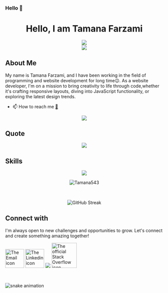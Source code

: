### Hello  👋
<h1 align="center">Hello, I am Tamana Farzami</h1>

 <div align="center">
<a href="https://github.com/Tamana543" ><img src="https://readme-typing-svg.demolab.com?font=Bitter&weight=500&size=25&duration=4999&pause=1000&color=F0E7FF&center=true&multiline=true&random=true&width=1000&lines=Is+there+any+project+in+your+mind+,+find+me+here+:)" /></a>
  </div>
  
<div align="center">
<a href="https://github.com/Tamana543" ><img src="https://readme-typing-svg.demolab.com?font=Bitter&weight=500&size=25&duration=4999&pause=1000&color=F0E7FF&center=true&multiline=true&random=true&width=900&lines=Happy+To+See+You+Again+😄" /></a>
</div>

 
  
## About Me
My name is Tamana Farzami, and I have been working in the field of programming and website development for long time😉.
As a  website developer, I'm on a mission to bring creativity to life through code,whether it's crafting responsive layouts, diving into JavaScript functionality, or exploring the latest design trends.


- 📫 How to reach me [📨](mailto:tamanafarzami33@gmail.com)



<div align="center">
<a href="https://quira.sh?utm_source=widgets&utm_campaign=Tamana543" ><img src="https://stats.quira.sh/Tamana543/github?theme=dark" /></a>
  </div>

  ## Quote

<div align="center">
<a href="https://readme-daily-quotes.vercel.app/api" ><img src="https://readme-daily-quotes.vercel.app/api?theme=dark&font=courier_new&border_color=EDEADE&border_radius=20" /></a>
 <!--"Most good programmers do programming not because they expect to get paid or get adulation by the public, but because it is fun to program."
- Linus Torvalds
 &author=Tamana+Farzami&quote=Happiness+emanates+from+the+mind+and+sits+in+the+heart...+^_~
 -->
  </div>




## Skills
<p align="center">
  <a href="https://skillicons.dev">
    <img src="https://skillicons.dev/icons?i=html,css,sass,tailwind,javascript,git,github,bootstrap,photoshop,illustrator,figma,canva" />
  </a>
</p>

<div align="center">
 <img src="https://github-readme-stats.vercel.app/api/top-langs?username=Tamana543&show_icons=true&theme=dark&locale=en&layout=compact" alt="Tamana543" />
</div>
 
<br>

##
<div align="center">

<img src="https://streak-stats.demolab.com?user=Tamana543&theme=dark&border_radius=5.2&card_width=500&hide_current_streak=false" alt="GitHub Streak" /> 
</div>



<div>
  

## Connect with 
I'm always open to new challenges and opportunities to grow. Let's connect and create something amazing together!

  <a href="mailto:tamanafarzami33@gmail.com"><img src="https://upload.wikimedia.org/wikipedia/commons/1/1c/Email_icon-black.svg"   width="60" alt="The Email icon"></a> <a href="https://af.linkedin.com/in/tamana-farzami-"><img src="https://upload.wikimedia.org/wikipedia/commons/e/e9/Linkedin_icon.svg"  width="60" alt="The Linkedin icon" ></a>  <a href="https://www.reddit.com/user/Tamana_Farzami/?utm_source=share&utm_medium=web3x&utm_name=web3xcss&utm_term=1&utm_content=share_button"><img src="https://cdn.iconscout.com/icon/free/png-512/free-reddit-logo-icon-download-in-svg-png-gif-file-formats--brand-company-brands-pack-logos-icons-2284905.png?f=webp&w=55"></a> <a href="https://stackoverflow.com/users/23857966/tamana-farzami?tab=summary"><img  width="80" alt="The official Stack Overflow icon" src="https://upload.wikimedia.org/wikipedia/commons/thumb/e/ef/Stack_Overflow_icon.svg/512px-Stack_Overflow_icon.svg.png?20190716190036"></a>


</div>
<br>


<!--https://stackoverflow.com/users/23857966/tamana-farzami?tab=summary-->
<!--[gitartwork](gitartwork.svg)-->
![snake animation](https://github.com/eagrundy/eagrundy/blob/output/github-contribution-grid-snake.svg)
